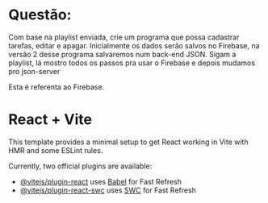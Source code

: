 # Questão:

Com base na playlist enviada, crie um programa que possa cadastrar tarefas, editar e apagar. Inicialmente os dados serão salvos no Firebase, na versão 2 desse programa salvaremos num back-end JSON. Sigam a playlist, lá mostro todos os passos pra usar o Firebase e depois mudamos pro json-server

Esta é referenta ao Firebase.

# React + Vite

This template provides a minimal setup to get React working in Vite with HMR and some ESLint rules.

Currently, two official plugins are available:

- [@vitejs/plugin-react](https://github.com/vitejs/vite-plugin-react/blob/main/packages/plugin-react/README.md) uses [Babel](https://babeljs.io/) for Fast Refresh
- [@vitejs/plugin-react-swc](https://github.com/vitejs/vite-plugin-react-swc) uses [SWC](https://swc.rs/) for Fast Refresh
